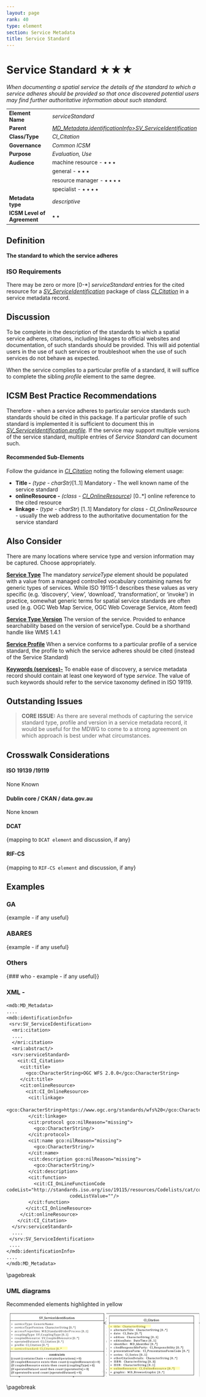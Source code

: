 ```yaml
---
layout: page
rank: 40
type: element
section: Service Metadata
title: Service Standard
---
```

# Service Standard ★★★ 

*When documenting a spatial service the details of the standard to which a service adheres should be provided so that once discovered potential users may find further authoritative information about such standard.*

| | |
| --- | --- |
| **Element Name** | *serviceStandard* |
| **Parent** | *[MD_Metadata.identificationInfo>SV_ServiceIdentification](./ServiceIdentification)* |
| **Class/Type** | *CI_Citation* |
| **Governance** | *Common ICSM* |
| **Purpose** | *Evaluation, Use* |
| **Audience** | machine resource - ⭑ ⭑ ⭑ |
| | general - ⭑ ⭑ ⭑ |
| | resource manager - ⭑ ⭑ ⭑ ⭑ |
| | specialist - ⭑ ⭑ ⭑ ⭑ |
| **Metadata type** | *descriptive* |
| **ICSM Level of Agreement** | ⭑ ⭑ |

## Definition  
**The standard to which the service adheres**

### ISO Requirements

There may be zero or more [0-\*] *serviceStandard* entries for the cited resource for a *[SV_ServiceIdentification](./ServiceIdentification)* package of class *[CI_Citation](./class-CI_Citation)* in a service metadata record.

## Discussion
To be complete in the description of the standards to which a spatial service adheres, citations, including linkages to official websites and documentation, of such standards should be provided. This will aid potential users in the use of such services or troubleshoot when the use of such services do not behave as expected.

When the service complies to a particular profile of a standard, it will suffice to complete the sibling *profile* element to the same degree.


## ICSM Best Practice Recommendations

Therefore - when a service adheres to particular service standards such standards should be cited in this package. If a particular profile of such standard is implemented it is sufficient to document this in *[SV_ServiceIdentification.profile](./ServiceProfile).* If the service may support multiple versions of the service standard, multiple entries of *Service Standard* can document such.

#### Recommended Sub-Elements
Follow the guidance in *[CI_Citation](./class-CI_Citation)* noting the following element usage:

- **Title -** *(type - charStr)*[1..1] Mandatory - The well known name of the service standard
- **onlineResource -** *(class - [CI_OnlineResource](./class-CI_OnlineResource))* [0..\*] online reference to the cited resource
 - **linkage -** (*type - charStr*) [1..1] Mandatory for *class - CI_OnlineResource* - usually the web address to the authoritative documentation for the service standard

## Also Consider
There are many locations where service type and version information may be captured. Choose appropriately.

**[Service Type](./ServiceType)** The mandatory *serviceType* element should be populated with a value from a managed controlled vocabulary containing names for generic types of services. While ISO 19115-1 describes these values as very specific (e.g. ‘discovery’, ‘view’, ‘download’, ‘transformation’, or ‘invoke') in practice, somewhat generic terms for spatial service standards are often used (e.g. OGC Web Map Service, OGC Web Coverage Service, Atom feed)

**[Service Type Version](./ServiceTypeVersion)** The version of the service. Provided to enhance searchability based on the version of serviceType. Could be a shorthand handle like WMS 1.4.1

**[Service Profile](./ServiceProfile)** When a service conforms to a particular profile of a service standard, the profile to which the service adheres should be cited (instead of the Service Standard)

**[Keywords (services)-](./Keywords)** To enable ease of discovery, a service metadata record should contain at least one keyword of type *service*. The value of such keywords should refer to the service taxonomy defined in ISO 19119.

## Outstanding Issues

> **CORE ISSUE:**
As there are several methods of capturing the service standard type, profile and version in a service metadata record, it would be useful for the MDWG to come to a strong agreement on which approach is best under what circumstances.


## Crosswalk Considerations 

#### ISO 19139 /19119
None Known

#### Dublin core / CKAN / data.gov.au 
None known

#### DCAT 
{mapping to `DCAT element` and discussion, if any}

#### RIF-CS
{mapping to `RIF-CS element` and discussion, if any}

## Examples

### GA
{example - if any useful}

### ABARES
{example - if any useful}

### Others
{### who - example - if any useful}}

### XML -

```
<mdb:MD_Metadata>
....
<mdb:identificationInfo>
 <srv:SV_ServiceIdentification>
  <mri:citation>
  ....
  </mri:citation>
  <mri:abstract/>
  <srv:serviceStandard>
    <cit:CI_Citation>
     <cit:title>
       <gco:CharacterString>OGC WFS 2.0.0</gco:CharacterString>
     </cit:title>
     <cit:onlineResource>
       <cit:CI_OnlineResource>
        <cit:linkage>
          <gco:CharacterString>https://www.ogc.org/standards/wfs%20</gco:CharacterString>
        </cit:linkage>
        <cit:protocol gco:nilReason="missing">
          <gco:CharacterString/>
        </cit:protocol>
        <cit:name gco:nilReason="missing">
          <gco:CharacterString/>
        </cit:name>
        <cit:description gco:nilReason="missing">
          <gco:CharacterString/>
        </cit:description>
        <cit:function>
          <cit:CI_OnLineFunctionCode codeList="http://standards.iso.org/iso/19115/resources/Codelists/cat/codelists.xml#CI_OnLineFunctionCode"
                       codeListValue=""/>
        </cit:function>
       </cit:CI_OnlineResource>
     </cit:onlineResource>
    </cit:CI_Citation>
  </srv:serviceStandard>
  ....
 </srv:SV_ServiceIdentification>
 ....
</mdb:identificationInfo>
....
</mdb:MD_Metadata>
```

\pagebreak

### UML diagrams

Recommended elements highlighted in yellow

![Service Standard](../images/ServiceStandard.png)

\pagebreak

